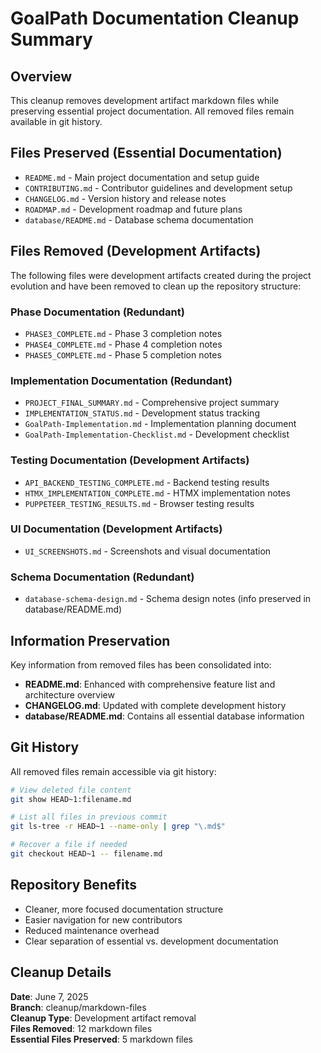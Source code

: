 # GoalPath Documentation Cleanup Summary

## Overview
This cleanup removes development artifact markdown files while preserving essential project documentation. All removed files remain available in git history.

## Files Preserved (Essential Documentation)
- `README.md` - Main project documentation and setup guide
- `CONTRIBUTING.md` - Contributor guidelines and development setup
- `CHANGELOG.md` - Version history and release notes  
- `ROADMAP.md` - Development roadmap and future plans
- `database/README.md` - Database schema documentation

## Files Removed (Development Artifacts)
The following files were development artifacts created during the project evolution and have been removed to clean up the repository structure:

### Phase Documentation (Redundant)
- `PHASE3_COMPLETE.md` - Phase 3 completion notes
- `PHASE4_COMPLETE.md` - Phase 4 completion notes
- `PHASE5_COMPLETE.md` - Phase 5 completion notes

### Implementation Documentation (Redundant)
- `PROJECT_FINAL_SUMMARY.md` - Comprehensive project summary
- `IMPLEMENTATION_STATUS.md` - Development status tracking
- `GoalPath-Implementation.md` - Implementation planning document
- `GoalPath-Implementation-Checklist.md` - Development checklist

### Testing Documentation (Development Artifacts)
- `API_BACKEND_TESTING_COMPLETE.md` - Backend testing results
- `HTMX_IMPLEMENTATION_COMPLETE.md` - HTMX implementation notes
- `PUPPETEER_TESTING_RESULTS.md` - Browser testing results

### UI Documentation (Development Artifacts)
- `UI_SCREENSHOTS.md` - Screenshots and visual documentation

### Schema Documentation (Redundant)
- `database-schema-design.md` - Schema design notes (info preserved in database/README.md)

## Information Preservation
Key information from removed files has been consolidated into:
- **README.md**: Enhanced with comprehensive feature list and architecture overview
- **CHANGELOG.md**: Updated with complete development history
- **database/README.md**: Contains all essential database information

## Git History
All removed files remain accessible via git history:
```bash
# View deleted file content
git show HEAD~1:filename.md

# List all files in previous commit
git ls-tree -r HEAD~1 --name-only | grep "\.md$"

# Recover a file if needed
git checkout HEAD~1 -- filename.md
```

## Repository Benefits
- Cleaner, more focused documentation structure
- Easier navigation for new contributors
- Reduced maintenance overhead
- Clear separation of essential vs. development documentation

## Cleanup Details
**Date**: June 7, 2025  
**Branch**: cleanup/markdown-files  
**Cleanup Type**: Development artifact removal  
**Files Removed**: 12 markdown files  
**Essential Files Preserved**: 5 markdown files
